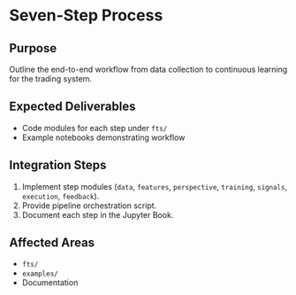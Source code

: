 # Seven-Step Process

## Purpose
Outline the end-to-end workflow from data collection to continuous learning for the trading system.

## Expected Deliverables
- Code modules for each step under `fts/`
- Example notebooks demonstrating workflow

## Integration Steps
1. Implement step modules (`data`, `features`, `perspective`, `training`, `signals`, `execution`, `feedback`).
2. Provide pipeline orchestration script.
3. Document each step in the Jupyter Book.

## Affected Areas
- `fts/`
- `examples/`
- Documentation
